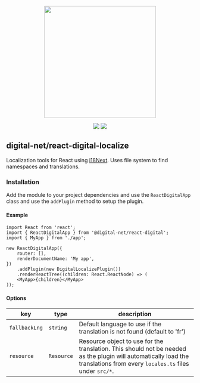 <p align="center">
    <img width="300" src="/assets/logo-v1_full.svg">
</p>
<div align="center">
    <a href="https://github.com/safari-digital"><img src="https://img.shields.io/badge/safari-digital-green.svg"></a>
    <a href="https://www.typescriptlang.org"><img src="https://img.shields.io/badge/Typescript-blue.svg"></a>
</div>

## digital-net/react-digital-localize
Localization tools for React using [i18Next](https://www.i18next.com). 
Uses file system to find namespaces and translations.

### Installation
Add the module to your project dependencies and use the `ReactDigitalApp` class and use the `addPlugin` method to 
setup the plugin.

#### Example
```tsx
import React from 'react';
import { ReactDigitalApp } from '@digital-net/react-digital';
import { MyApp } from './app';

new ReactDigitalApp({
    router: [],
    renderDocumentName: 'My app',
})
    .addPlugin(new DigitalLocalizePlugin())
    .renderReactTree((children: React.ReactNode) => (
    <MyApp>{children}</MyApp>
));
```
#### Options
| key           | type       | description                                                                                                                                                               |
|---------------|------------|---------------------------------------------------------------------------------------------------------------------------------------------------------------------------|
| `fallbackLng` | `string`   | Default language to use if the translation is not found (default to 'fr')                                                                                                 |
| `resource`    | `Resource` | Resource object to use for the translation. This should not be needed as the plugin will automatically load the translations from every `locales.ts` files under `src/*`. |

